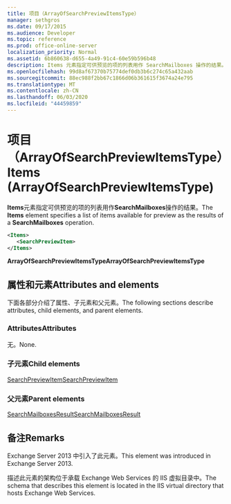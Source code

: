 ```yaml
---
title: 项目（ArrayOfSearchPreviewItemsType）
manager: sethgros
ms.date: 09/17/2015
ms.audience: Developer
ms.topic: reference
ms.prod: office-online-server
localization_priority: Normal
ms.assetid: 6b860638-d655-4a49-91c4-60e59b596b48
description: Items 元素指定可供预览的项的列表用作 SearchMailboxes 操作的结果。
ms.openlocfilehash: 99d8af67370b75774def0db3b6c274c65a432aab
ms.sourcegitcommit: 88ec988f2bb67c1866d06b361615f3674a24e795
ms.translationtype: MT
ms.contentlocale: zh-CN
ms.lasthandoff: 06/03/2020
ms.locfileid: "44459859"
---
```

# <a name="items-arrayofsearchpreviewitemstype"></a><span data-ttu-id="98778-103">项目（ArrayOfSearchPreviewItemsType）</span><span class="sxs-lookup"><span data-stu-id="98778-103">Items (ArrayOfSearchPreviewItemsType)</span></span>

<span data-ttu-id="98778-104">**Items**元素指定可供预览的项的列表用作**SearchMailboxes**操作的结果。</span><span class="sxs-lookup"><span data-stu-id="98778-104">The **Items** element specifies a list of items available for preview as the results of a **SearchMailboxes** operation.</span></span> 
  
```XML
<Items>
   <SearchPreviewItem>
</Items>
```

 <span data-ttu-id="98778-105">**ArrayOfSearchPreviewItemsType**</span><span class="sxs-lookup"><span data-stu-id="98778-105">**ArrayOfSearchPreviewItemsType**</span></span>
## <a name="attributes-and-elements"></a><span data-ttu-id="98778-106">属性和元素</span><span class="sxs-lookup"><span data-stu-id="98778-106">Attributes and elements</span></span>

<span data-ttu-id="98778-107">下面各部分介绍了属性、子元素和父元素。</span><span class="sxs-lookup"><span data-stu-id="98778-107">The following sections describe attributes, child elements, and parent elements.</span></span>
  
### <a name="attributes"></a><span data-ttu-id="98778-108">Attributes</span><span class="sxs-lookup"><span data-stu-id="98778-108">Attributes</span></span>

<span data-ttu-id="98778-109">无。</span><span class="sxs-lookup"><span data-stu-id="98778-109">None.</span></span>
  
### <a name="child-elements"></a><span data-ttu-id="98778-110">子元素</span><span class="sxs-lookup"><span data-stu-id="98778-110">Child elements</span></span>

[<span data-ttu-id="98778-111">SearchPreviewItem</span><span class="sxs-lookup"><span data-stu-id="98778-111">SearchPreviewItem</span></span>](searchpreviewitem.md)
  
### <a name="parent-elements"></a><span data-ttu-id="98778-112">父元素</span><span class="sxs-lookup"><span data-stu-id="98778-112">Parent elements</span></span>

[<span data-ttu-id="98778-113">SearchMailboxesResult</span><span class="sxs-lookup"><span data-stu-id="98778-113">SearchMailboxesResult</span></span>](searchmailboxesresult.md)
  
## <a name="remarks"></a><span data-ttu-id="98778-114">备注</span><span class="sxs-lookup"><span data-stu-id="98778-114">Remarks</span></span>

<span data-ttu-id="98778-115">Exchange Server 2013 中引入了此元素。</span><span class="sxs-lookup"><span data-stu-id="98778-115">This element was introduced in Exchange Server 2013.</span></span>
  
<span data-ttu-id="98778-116">描述此元素的架构位于承载 Exchange Web Services 的 IIS 虚拟目录中。</span><span class="sxs-lookup"><span data-stu-id="98778-116">The schema that describes this element is located in the IIS virtual directory that hosts Exchange Web Services.</span></span>
  

